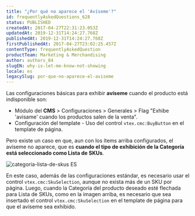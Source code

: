 ```yaml
---
title: "¿Por qué no aparece el 'Avíseme'?"
id: frequentlyAskedQuestions_628
status: PUBLISHED
createdAt: 2017-04-27T22:31:23.053Z
updatedAt: 2019-12-31T14:24:27.768Z
publishedAt: 2019-12-31T14:24:27.768Z
firstPublishedAt: 2017-04-27T23:02:25.457Z
contentType: frequentlyAskedQuestion
productTeam: Marketing & Merchandising
author: authors_84
slugEN: why-is-let-me-know-not-showing
locale: es
legacySlug: por-que-no-aparece-el-aviseme
---
```


Las configuraciones básicas para exhibir **avíseme** cuando el producto está indisponible son:

- Módulo del **CMS** > Configuraciones > Generales > Flag "Exhibe 'avisame' cuando los productos salen de la venta".
- Configuración del template - Uso del control `vtex.cmc:BuyButton` en el template de página.

Pero existe un caso en que, aun con los ítems arriba configurados, el avíseme no aparece, que es **cuando el tipo de exhibición de la Categoría está seleccionado como Lista de SKUs**.

![categoria-lista-de-skus ES](https://images.ctfassets.net/alneenqid6w5/2doqFhClnKAsqisO6qUeqA/fb3df652f2b63be1b27609322b4956bd/lista_de_skus_ES.png)

En este caso, además de las configuraciones estándar, es necesario usar el control `vtex.cmc:SkuSelection`, aunque no exista más de un SKU por página.
Luego, cuando la Categoría del producto deseado esté flechada para Lista de SKUs, como en la imagen arriba, es necesario que sea insertado el control `vtex.cmc:SkuSelection` en el template de página para que el avíseme sea exhibido.
